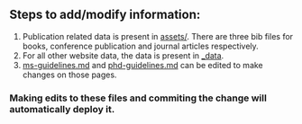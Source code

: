 ## Steps to add/modify information:

1. Publication related data is present in [assets/](assets/). There are three bib files for books, conference publication and journal articles respectively.
2. For all other website data, the data is present in [_data](_data).
3. [ms-guidelines.md](ms-guidelines.md) and [phd-guidelines.md](phd-guidelines.md) can be edited to make changes on those pages.

### Making edits to these files and commiting the change will automatically deploy it.